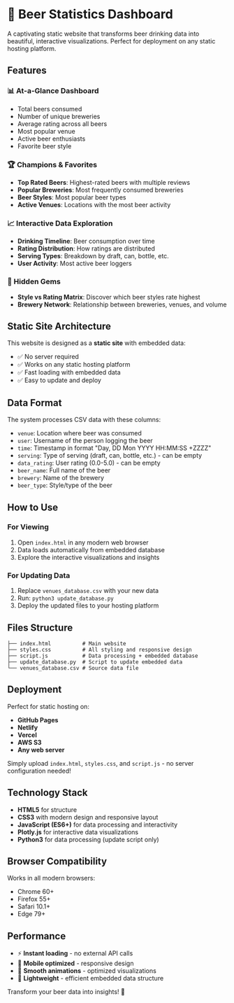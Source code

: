 # 🍺 Beer Statistics Dashboard

A captivating static website that transforms beer drinking data into beautiful, interactive visualizations. Perfect for deployment on any static hosting platform.

## Features

### 📊 At-a-Glance Dashboard
- Total beers consumed
- Number of unique breweries
- Average rating across all beers
- Most popular venue
- Active beer enthusiasts
- Favorite beer style

### 🏆 Champions & Favorites
- **Top Rated Beers**: Highest-rated beers with multiple reviews
- **Popular Breweries**: Most frequently consumed breweries
- **Beer Styles**: Most popular beer types
- **Active Venues**: Locations with the most beer activity

### 📈 Interactive Data Exploration
- **Drinking Timeline**: Beer consumption over time
- **Rating Distribution**: How ratings are distributed
- **Serving Types**: Breakdown by draft, can, bottle, etc.
- **User Activity**: Most active beer loggers

### 💎 Hidden Gems
- **Style vs Rating Matrix**: Discover which beer styles rate highest
- **Brewery Network**: Relationship between breweries, venues, and volume

## Static Site Architecture

This website is designed as a **static site** with embedded data:
- ✅ No server required
- ✅ Works on any static hosting platform
- ✅ Fast loading with embedded data
- ✅ Easy to update and deploy

## Data Format

The system processes CSV data with these columns:
- `venue`: Location where beer was consumed
- `user`: Username of the person logging the beer
- `time`: Timestamp in format "Day, DD Mon YYYY HH:MM:SS +ZZZZ"
- `serving`: Type of serving (draft, can, bottle, etc.) - can be empty
- `data_rating`: User rating (0.0-5.0) - can be empty
- `beer_name`: Full name of the beer
- `brewery`: Name of the brewery
- `beer_type`: Style/type of the beer

## How to Use

### For Viewing
1. Open `index.html` in any modern web browser
2. Data loads automatically from embedded database
3. Explore the interactive visualizations and insights

### For Updating Data
1. Replace `venues_database.csv` with your new data
2. Run: `python3 update_database.py`
3. Deploy the updated files to your hosting platform

## Files Structure

```
├── index.html          # Main website
├── styles.css          # All styling and responsive design
├── script.js           # Data processing + embedded database
├── update_database.py  # Script to update embedded data
└── venues_database.csv # Source data file
```

## Deployment

Perfect for static hosting on:
- **GitHub Pages**
- **Netlify** 
- **Vercel**
- **AWS S3**
- **Any web server**

Simply upload `index.html`, `styles.css`, and `script.js` - no server configuration needed!

## Technology Stack

- **HTML5** for structure
- **CSS3** with modern design and responsive layout
- **JavaScript (ES6+)** for data processing and interactivity
- **Plotly.js** for interactive data visualizations
- **Python3** for data processing (update script only)

## Browser Compatibility

Works in all modern browsers:
- Chrome 60+
- Firefox 55+
- Safari 10.1+
- Edge 79+

## Performance

- ⚡ **Instant loading** - no external API calls
- 📱 **Mobile optimized** - responsive design
- 🎨 **Smooth animations** - optimized visualizations
- 💾 **Lightweight** - efficient embedded data structure

Transform your beer data into insights! 🍻